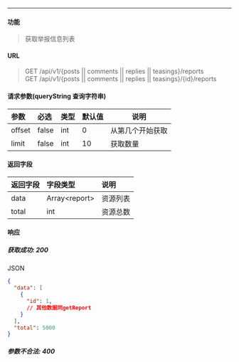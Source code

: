 -----------

#### 功能

> 获取举报信息列表

#### URL

> GET /api/v1/{posts || comments || replies || teasings}/reports <br>
> GET /api/v1/{posts || comments || replies || teasings}/{id}/reports <br>

#### 请求参数(queryString 查询字符串)

| 参数   | 必选  | 类型   | 默认值 | 说明                                     |
| :----- | :---- | :----- | :----- | ---------------------------------------- |
| offset | false | int    | 0      | 从第几个开始获取                         |
| limit  | false | int    | 10     | 获取数量                                 |

#### 返回字段
| 返回字段 | 字段类型         | 说明     |
| :------- | :--------------- | :------- |
| data     | Array\<report> | 资源列表 |
| total    | int              | 资源总数 |

#### 响应
##### 获取成功: 200
JSON
```JSON
{
  "data": [
    {
      "id": 1,
      // 其他数据同getReport
    }
  ],
  "total": 5000
}
```
##### 参数不合法: 400
